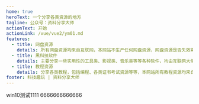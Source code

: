 ```yaml
---
home: true
heroText: 一个分享各类资源的地方
tagline: 公众号：资料分享大师
actionText: 开始
actionLink: /vue/vue2/ym01.md
features:
  - title: 网盘资源
    details: 所有网盘资源均来自互联网，本网站不生产任何网盘资源，网盘资源是否失效需要自行判断。
  - title: 黑科技软件
    details: 主要分享一些实用性的工具类、影视类、音乐类等等各种软件，均由互联网大佬提供。
  - title: 教程资源
    details: 分享各类教程，包括编程、各类证书考试资源等等，本网站所有教程资源均来自互联网，若涉及侵权立马删除！
footer: 科技趣玩 | 资料分享大师
---
```


win10测试1111 6666666666666

<!-- 首页配置页 -->
